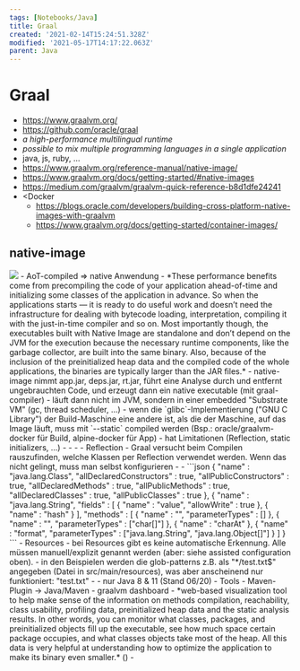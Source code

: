 ```yaml
---
tags: [Notebooks/Java]
title: Graal
created: '2021-02-14T15:24:51.328Z'
modified: '2021-05-17T14:17:22.063Z'
parent: Java
---
```


# Graal
- <https://www.graalvm.org/>
- <https://github.com/oracle/graal>
- *a high-performance multilingual runtime*
- *possible to mix multiple programming languages in a single application*
- java, js, ruby, ...
- <https://www.graalvm.org/reference-manual/native-image/>
- <https://www.graalvm.org/docs/getting-started/#native-images>
- <https://medium.com/graalvm/graalvm-quick-reference-b8d1dfe24241>
- <Docker
  - <https://blogs.oracle.com/developers/building-cross-platform-native-images-with-graalvm>
  - <https://www.graalvm.org/docs/getting-started/container-images/>


## native-image
<img src="https://miro.medium.com/max/1000/1*_DVpea8yyxx39T4cLCTquQ.png"/>
- AoT-compiled => native Anwendung
- *These performance benefits come from precompiling the code of your application ahead-of-time and initializing some classes of the application in advance. So when the applications starts — it is ready to do useful work and doesn’t need the infrastructure for dealing with bytecode loading, interpretation, compiling it with the just-in-time compiler and so on.
Most importantly though, the executables built with Native Image are standalone and don’t depend on the JVM for the execution because the necessary runtime components, like the garbage collector, are built into the same binary. Also, because of the inclusion of the preinitialized heap data and the compiled code of the whole applications, the binaries are typically larger than the JAR files.*
- native-image nimmt app.jar, deps.jar, rt.jar, führt eine Analyse durch und entfernt ungebrauchten Code, und erzeugt dann ein native executable (mit graal-compiler)
- läuft dann nicht im JVM, sondern in einer embedded "Substrate VM" (gc, thread scheduler, ...)
- wenn die `glibc`-Implementierung ("GNU C Library") der Build-Maschine eine andere ist, als die der Maschine, auf das Image läuft, muss mit `--static` compiled werden (Bsp.: oracle/graalvm-docker für Build, alpine-docker für App)
- hat Limitationen (Reflection, static initializers, ...)
  - <https://www.graalvm.org/reference-manual/native-image/Limitations/>
  - <https://github.com/oracle/graal/blob/master/substratevm/BuildConfiguration.md>
    - <https://github.com/oracle/graal/blob/master/substratevm/BuildConfiguration.md#assisted-configuration-of-native-image-builds>
  - Reflection
    - Graal versucht beim Compilen rauszufinden, welche Klassen per Reflection verwendet werden. Wenn das nicht gelingt, muss man selbst konfigurieren
    - <https://github.com/oracle/graal/blob/master/substratevm/Reflection.md>
    - ```json
      {
        "name" : "java.lang.Class",
        "allDeclaredConstructors" : true,
        "allPublicConstructors" : true,
        "allDeclaredMethods" : true,
        "allPublicMethods" : true,
        "allDeclaredClasses" : true,
        "allPublicClasses" : true
      },
      {
        "name" : "java.lang.String",
        "fields" : [
          { "name" : "value", "allowWrite" : true },
          { "name" : "hash" }
        ],
        "methods" : [
          { "name" : "<init>", "parameterTypes" : [] },
          { "name" : "<init>", "parameterTypes" : ["char[]"] },
          { "name" : "charAt" },
          { "name" : "format", "parameterTypes" : ["java.lang.String", "java.lang.Object[]"] }
        ]
      }
    ```
  - Resources
    - bei Resources gibt es keine automatische Erkennung. Alle müssen manuell/explizit genannt werden (aber: siehe assisted configuration oben).
    - in den Beispielen werden die glob-patterns z.B. als "*/test.txt$" angegeben (Datei in src/main/resources), was aber anscheinend nur funktioniert: "test.txt"
    - <https://github.com/oracle/graal/blob/master/substratevm/Resources.md>
- nur Java 8 & 11 (Stand 06/20)
- Tools
  - Maven-Plugin → Java/Maven
  - graalvm dashboard
    - *web-based visualization tool to help make sense of the information on methods compilation, reachability, class usability, profiling data, preinitialized heap data and the static analysis results. In other words, you can monitor what classes, packages, and preinitialized objects fill up the executable, see how much space certain package occupies, and what classes objects take most of the heap. All this data is very helpful at understanding how to optimize the application to make its binary even smaller.* (<https://medium.com/graalvm/making-sense-of-native-image-contents-741a688dab4d>)
    - <https://www.graalvm.org/docs/tools/dashboard/?ojr=dashboard>


